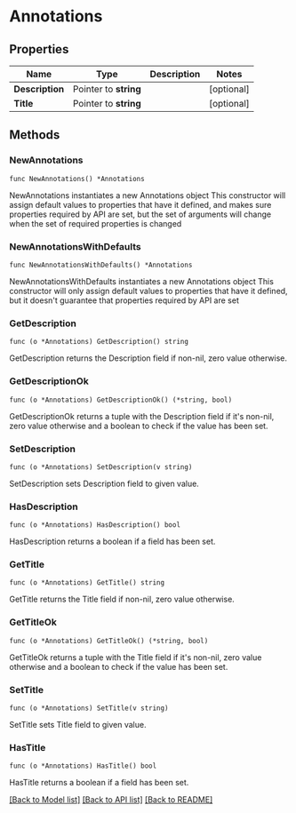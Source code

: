 # Annotations

## Properties

Name | Type | Description | Notes
------------ | ------------- | ------------- | -------------
**Description** | Pointer to **string** |  | [optional] 
**Title** | Pointer to **string** |  | [optional] 

## Methods

### NewAnnotations

`func NewAnnotations() *Annotations`

NewAnnotations instantiates a new Annotations object
This constructor will assign default values to properties that have it defined,
and makes sure properties required by API are set, but the set of arguments
will change when the set of required properties is changed

### NewAnnotationsWithDefaults

`func NewAnnotationsWithDefaults() *Annotations`

NewAnnotationsWithDefaults instantiates a new Annotations object
This constructor will only assign default values to properties that have it defined,
but it doesn't guarantee that properties required by API are set

### GetDescription

`func (o *Annotations) GetDescription() string`

GetDescription returns the Description field if non-nil, zero value otherwise.

### GetDescriptionOk

`func (o *Annotations) GetDescriptionOk() (*string, bool)`

GetDescriptionOk returns a tuple with the Description field if it's non-nil, zero value otherwise
and a boolean to check if the value has been set.

### SetDescription

`func (o *Annotations) SetDescription(v string)`

SetDescription sets Description field to given value.

### HasDescription

`func (o *Annotations) HasDescription() bool`

HasDescription returns a boolean if a field has been set.

### GetTitle

`func (o *Annotations) GetTitle() string`

GetTitle returns the Title field if non-nil, zero value otherwise.

### GetTitleOk

`func (o *Annotations) GetTitleOk() (*string, bool)`

GetTitleOk returns a tuple with the Title field if it's non-nil, zero value otherwise
and a boolean to check if the value has been set.

### SetTitle

`func (o *Annotations) SetTitle(v string)`

SetTitle sets Title field to given value.

### HasTitle

`func (o *Annotations) HasTitle() bool`

HasTitle returns a boolean if a field has been set.


[[Back to Model list]](../README.md#documentation-for-models) [[Back to API list]](../README.md#documentation-for-api-endpoints) [[Back to README]](../README.md)


